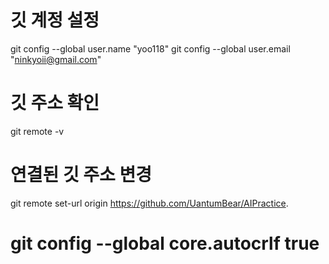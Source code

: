 # 깃 계정 설정
git config --global user.name "yoo118"
git config --global user.email "ninkyoii@gmail.com"

# 깃 주소 확인
git remote -v

# 연결된 깃 주소 변경 
git remote set-url origin https://github.com/UantumBear/AIPractice.

# git config --global core.autocrlf true
